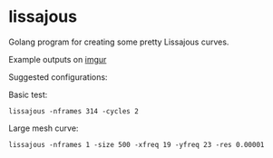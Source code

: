 # lissajous
Golang program for creating some pretty Lissajous curves.

Example outputs on [imgur](http://imgur.com/gallery/Rtkm1)

Suggested configurations:

Basic test:
```shell
lissajous -nframes 314 -cycles 2
```

Large mesh curve:
```shell
lissajous -nframes 1 -size 500 -xfreq 19 -yfreq 23 -res 0.00001
```

